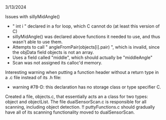3/13/2024

Issues with sillyMidAngle()
- " int i " declared in a for loop, which C cannot do (at least this version of C)
- sillyMidAngle() was declared above functions it needed to use, and thus wasn't able to use them.
- Attempts to call " angleFromPair(objects[i].pair) ", which is invalid, since the objData field objects is not an array.
- Uses a field called "middle", which should actually be "middleAngle"
- Scan was not assigned its calloc'd memory.

Interesting warning when putting a function header without a return type in a .c file instead of its .h file: 
- warning #78-D: this declaration has no storage class or type specifier C.

Created a file, objects.c, that essentially acts an a class for two types: object and objectList. 
The file dualSensorScan.c is responsible for all scanning, including object detection.
!! puttyFunctions.c should gradually have all of its scanning functionality moved to dualSensorScan. 
